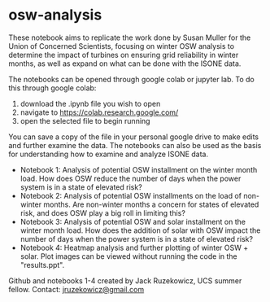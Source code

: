 # osw-analysis
These notebook aims to replicate the work done by Susan Muller for the Union of Concerned Scientists, focusing on winter OSW analysis to determine the impact of turbines on ensuring grid reliability in winter months, as well as expand on what can be done with the ISONE data. 

The notebooks can be opened through google colab or jupyter lab. To do this through google colab: 

1) download the .ipynb file you wish to open
2) navigate to https://colab.research.google.com/
3) open the selected file to begin running

You can save a copy of the file in your personal google drive to make edits and further examine the data. The notebooks can also be used as the basis for understanding how to examine and analyze ISONE data. 

 - Notebook 1: Analysis of potential OSW installment on the winter month load. How does OSW reduce the number of days when the power system is in a state of elevated risk?
 - Notebook 2: Analysis of potential OSW installments on the load of non-winter months. Are non-winter months a concern for states of elevated risk, and does OSW play a big roll in limiting this?
 - Notebook 3: Analysis of potential OSW and solar installment on the winter month load. How does the addition of solar with OSW impact the number of days when the power system is in a state of elevated risk?
 - Notebook 4: Heatmap analysis and further plotting of winter OSW + solar. Plot images can be viewed without running the code in the "results.ppt". 

Github and notebooks 1-4 created by Jack Ruzekowicz, UCS summer fellow. Contact: jruzekowicz@gmail.com
